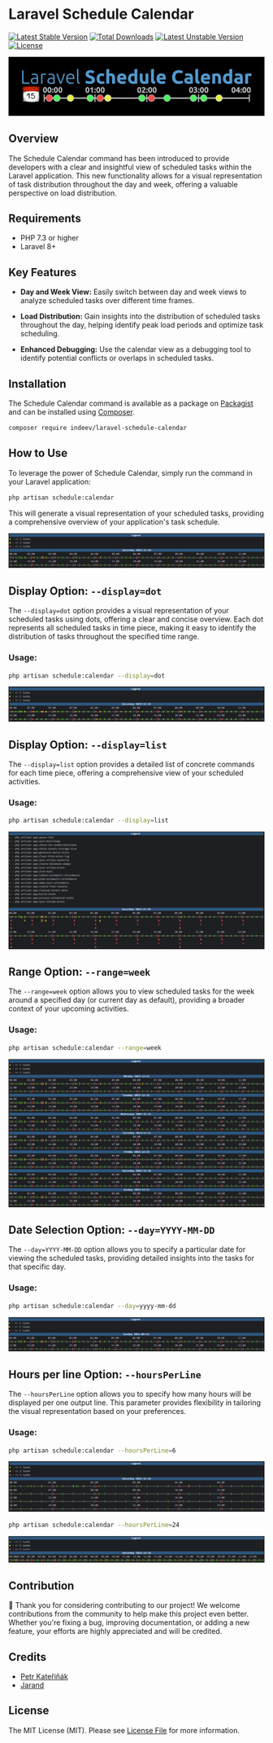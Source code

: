 # Laravel Schedule Calendar

[![Latest Stable Version](http://poser.pugx.org/indeev/laravel-schedule-calendar/v)](https://packagist.org/packages/indeev/laravel-schedule-calendar)
[![Total Downloads](http://poser.pugx.org/indeev/laravel-schedule-calendar/downloads)](https://packagist.org/packages/indeev/laravel-schedule-calendar)
[![Latest Unstable Version](http://poser.pugx.org/indeev/laravel-schedule-calendar/v/unstable)](https://packagist.org/packages/indeev/laravel-rapid-db-anonymizer)
[![License](http://poser.pugx.org/indeev/laravel-schedule-calendar/license)](https://packagist.org/packages/indeev/laravel-schedule-calendar)

![Laravel Remote DB Sync](https://github.com/inDeev/Laravel-Schedule-Calendar/blob/main/img/LaravelScheduleCalendar.png)

## Overview

The Schedule Calendar command has been introduced to provide developers with a clear and insightful view of scheduled tasks within the Laravel application. This new functionality allows for a visual representation of task distribution throughout the day and week, offering a valuable perspective on load distribution.

## Requirements

- PHP 7.3 or higher
- Laravel 8+

## Key Features

- **Day and Week View:** Easily switch between day and week views to analyze scheduled tasks over different time frames.

- **Load Distribution:** Gain insights into the distribution of scheduled tasks throughout the day, helping identify peak load periods and optimize task scheduling.

- **Enhanced Debugging:** Use the calendar view as a debugging tool to identify potential conflicts or overlaps in scheduled tasks.

## Installation

The Schedule Calendar command is available as a package on [Packagist](https://packagist.org/packages/indeev/laravel-schedule-calendar) and can be installed using [Composer](https://getcomposer.org/).

```bash
composer require indeev/laravel-schedule-calendar
```

## How to Use

To leverage the power of Schedule Calendar, simply run the command in your Laravel application:

```bash
php artisan schedule:calendar
```

This will generate a visual representation of your scheduled tasks, providing a comprehensive overview of your application's task schedule.

![Single day with counts](https://github.com/inDeev/Laravel-Schedule-Calendar/blob/main/img/single_day_count.png)

## Display Option: `--display=dot`

The `--display=dot` option provides a visual representation of your scheduled tasks using dots, offering a clear and concise overview. Each dot represents all scheduled tasks in time piece, making it easy to identify the distribution of tasks throughout the specified time range.

### Usage:

```bash
php artisan schedule:calendar --display=dot
```

![Single day with dots](https://github.com/inDeev/Laravel-Schedule-Calendar/blob/main/img/single_day_dot.png)

## Display Option: `--display=list`

The `--display=list` option provides a detailed list of concrete commands for each time piece, offering a comprehensive view of your scheduled activities.

### Usage:

```bash
php artisan schedule:calendar --display=list
```

![Single day list](https://github.com/inDeev/Laravel-Schedule-Calendar/blob/main/img/single_day_list.png)

## Range Option: `--range=week`

The `--range=week` option allows you to view scheduled tasks for the week around a specified day (or current day as default), providing a broader context of your upcoming activities.

### Usage:

```bash
php artisan schedule:calendar --range=week
```

![Week count](https://github.com/inDeev/Laravel-Schedule-Calendar/blob/main/img/week_count.png)

## Date Selection Option: `--day=YYYY-MM-DD`

The `--day=YYYY-MM-DD` option allows you to specify a particular date for viewing the scheduled tasks, providing detailed insights into the tasks for that specific day.

### Usage:

```bash
php artisan schedule:calendar --day=yyyy-mm-dd
```

![Single day date](https://github.com/inDeev/Laravel-Schedule-Calendar/blob/main/img/single_day_date.png)

## Hours per line Option: `--hoursPerLine`

The `--hoursPerLine` option allows you to specify how many hours will be displayed per one output line. This parameter provides flexibility in tailoring the visual representation based on your preferences.

### Usage:

```bash
php artisan schedule:calendar --hoursPerLine=6
```

![Single day 6 hours](https://github.com/inDeev/Laravel-Schedule-Calendar/blob/main/img/single_day_6hourPerLine.png)

```bash
php artisan schedule:calendar --hoursPerLine=24
```

![Single day 24 hours](https://github.com/inDeev/Laravel-Schedule-Calendar/blob/main/img/single_day_24hourPerLine.png)

## Contribution

👋 Thank you for considering contributing to our project! We welcome contributions from the community to help make this project even better. Whether you're fixing a bug, improving documentation, or adding a new feature, your efforts are highly appreciated and will be credited.

## Credits

-   [Petr Kateřiňák](https://github.com/indeev)
-   [Jarand](https://github.com/lokeland)

## License

The MIT License (MIT). Please see [License File](LICENSE.md) for more information.
